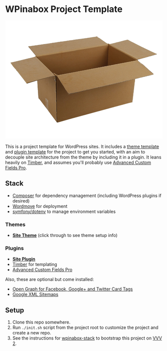 WPinabox Project Template
==========================

![wpinabox](wp-content/themes/wpinabox-theme/screenshot.png)

This is a project template for WordPress sites. It includes a [theme template](wp-content/themes/wpinabox-theme/) and [plugin template](wp-content/plugins/wpinabox-plugin/) for the project to get you started, with an aim to decouple site architecture from the theme by including it in a plugin. It leans heavily on [Timber](https://github.com/timber/timber), and assumes you'll probably use [Advanced Custom Fields Pro](https://www.advancedcustomfields.com/pro/).

Stack
------------

* [Composer](https://getcomposer.org/) for dependency management (including WordPress plugins if desired)
* [Wordmove](https://github.com/welaika/wordmove) for deployment
* [symfony/dotenv](https://github.com/symfony/dotenv) to manage environment variables

### Themes

* [**Site Theme**](wp-content/themes/wpinabox-theme/) (click through to see theme setup info)

### Plugins

* [**Site Plugin**](wp-content/plugins/wpinabox-plugin/)
* [Timber](https://github.com/timber/timber) for templating
* [Advanced Custom Fields Pro](https://www.advancedcustomfields.com/pro/)

Also, these are optional but come installed:

* [Open Graph for Facebook, Google+ and Twitter Card Tags](https://wordpress.org/plugins/wonderm00ns-simple-facebook-open-graph-tags/)
* [Google XML Sitemaps](https://wordpress.org/plugins/google-sitemap-generator/)


Setup
------

1. Clone this repo somewhere.
2. Run `./init.sh` script from the project root to customize the project and create a new repo.
3. See the instructions for [wpinabox-stack](https://github.com/andyinabox/wpinabox-stack) to bootstrap this project on [VVV 2](https://github.com/Varying-Vagrant-Vagrants/VVV).

